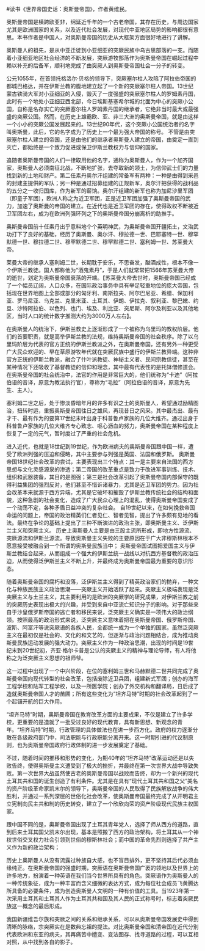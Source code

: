 \#读书《世界帝国史话：奥斯曼帝国》，作者黄维民。

奥斯曼帝国是横跨欧亚非，绵延近千年的一个古老帝国，其存在历史，与周边国家尤其是欧洲国家的关系，以及近代社会发展，对现代中亚地区局势的影响都很有意思。本书作者是中国人，对奥斯曼帝国的历史从大框架方面很好地进行了讲解。

奥斯曼人的祖先，是从中亚迁徙到小亚细亚的突厥民族中乌古思部落的一支。而随着小亚细亚地区社会经济的不断发展，突厥游牧部落作为奥斯曼帝国在崛起过程中赖以补充的后备军，顺利地完成了由突厥人到奥斯曼帝国社会一分子的转变。

公元1055年，在首领托格洛尔·贝格的领导下，突厥塞尔柱人攻陷了阿拉伯帝国的都城巴格达，并在伊斯兰教的腹地建立起了一个新的突厥塞尔柱人帝国。13世纪蒙古铁骑大军对小亚细亚的入侵，毁灭了一度强盛的突厥塞尔柱人的罗姆素丹国，此时有一个地处小亚细亚西北部，今日埃斯基塞希尔城的北面为中心的突厥小公国，自称是名存实亡的突厥塞尔柱人罗姆素丹国的继承者，它绝非当时最大或最强盛的突厥公国。然而，在历史上雄霸欧、亚、非三大洲的奥斯曼帝国，就是由这样一个小小的突厥公国发展起来的。13世纪90年代，这个突厥小公国统治者的名字叫奥斯曼，此后，它的名字成为了历史上一个最为强大帝国的称号。
不管是由突厥塞尔柱人建立的帝国，还是由他们的继承者奥斯曼人建立的帝国，由奠定一直到灭亡，都始终是一个致力促进或保卫伊斯兰教权力与信仰的国家。

追随者奥斯曼帝国的人们一律取用他的名字，通称为奥斯曼人，作为一个加齐国家，奥斯曼人必须南征北战，不断地扩张，去夺取新的领土，为信仰武士们的力量找到新的土地和财产。第二任素丹奥尔汗组建的常备军有两种：一种是由得到采邑的封建主提供的军队；另一种是通过招募组建的正规新军，奥尔汗把获得的战利品的五分之一收归国库，作为新军的薪饷。奥尔汗组建的新军也称为加尼沙里军团（即童子军团），欧洲人称之为近卫军团，正是近卫军团加强了奥斯曼帝国的武力，加速了奥斯曼的帝国的建立。在近代也是近卫军团的存在，使得政权不断被近卫军团左右，成为在欧洲列强环列之下的奥斯曼帝国分崩离析的助推手。

奥斯曼帝国前十任素丹出乎意料地个个英明神武，为奥斯曼帝国开疆拓土，文治武功打下了良好的基础，经历了奥斯曼、奥尔汗、穆拉德一世、巴耶塞特一世、穆罕默德一世、穆拉德二世、穆罕默德二世、穆罕默德二世、塞利姆一世、苏莱曼大帝。

莱曼大帝的继承人塞利姆二世，长期耽于安乐，不思奋发，酗酒成性，根本不像一个伊斯兰教徒。国人都称他为“酒鬼素丹”，于是人们就常常把1566年苏莱曼大帝的逝世，划定为奥斯曼帝国衰落的开端。【苏莱曼大帝去世时，奥斯曼帝国已经成了一个幅员辽阔，人口众多，在国际政治事务中具有举足轻重地位的庞大帝国，包括现在世界地图上全部或部分的匈牙利、南斯拉夫、阿尔巴尼亚、希腊、保加利亚、罗马尼亚、乌克兰、克里米亚、土耳其、伊朗、伊拉克、叙利亚、黎巴嫩、约旦、沙特阿拉伯、以色列、也门、埃及、利比亚、突尼斯、阿尔及利亚以及其他地区，当时人口的统计数字推测大约为3000万人左右】。

在奥斯曼人的统治下，伊斯兰教史上逐渐形成了一个被称为乌里玛的教权阶层。他们的首要职责，就是高举伊斯兰教的法规，维持奥斯曼帝国的社会秩序。除了以乌里玛阶层为代表的官方正统的伊斯兰教派之外，在奥斯曼帝国，还有另外一种更受广大民众欢迎的、早在草原游牧年代就在突厥民族中盛行的伊斯兰教异端。这种非官方正统的伊斯兰教派，融合了什叶派教徒、神秘主义者、民间宗教信徒，甚至在某种情况下还吸收了基督教徒的信仰和理念，其中最有代表性的是托钵僧修道会。
在奥斯曼帝国的社会统治中，法官的作用是非常巨大的，他们统称为“卡迪”（阿拉伯语的音译，原意为教法执行官），尊称为“毛拉”（阿拉伯语的音译，原意为先生、主人）。

塞利姆二世之后，处于惨淡昏暗年月的许多有识之士的奥斯曼人，希望通过励精图治，扭转时运，重振奥斯曼帝国往日之雄风，再现昔日之风采。其中最杰出、最有才干、最有作为的要算17世纪末叶出身于科普鲁卢家族的几位大维齐。通过出身于科普鲁卢家族的几位大维齐专心致志、呕心沥血的努力，奥斯曼帝国在某种程度上恢复了一定的元气，暂时度过了严重的社会危机。

进入近代，也就是18世纪到19世纪，作为欧洲病夫的奥斯曼帝国跟中国一样，遭受了欧洲列强的压迫和侵略，其中主要参与列强是英国、法国和俄罗斯。
奥斯曼帝国18世纪社会改革的尝试，主要表现出三个特点：其一是主要来自法国的西方思想与文化灵感源泉的渗透；第二帝国的改革重点是致力于改进军事训练、技术、组织和武器装备，其目的是图强；第三是社会改革引起了奥斯曼帝国内部保守的既得利益集团的强烈反对，他们甚至不惜诉诸暴力，尤其是近卫军团的势力。因为社会改革本来就源于西方异端，尤其是它破坏和摧毁了伊斯兰教传统社会的结构和面貌，这种急剧的社会变化，造成了广大民众心理上的混乱，使得奥斯曼帝国变成了一个动荡不定，各种矛盾日益冲突的复杂社会。
自19世纪以来，在如何挽救帝国命运的问题上，帝国的政治精英们仁者见仁、智者见智，提出了许多颇有见地的看法。最终在争论的基础上提出了三种不断演进的政治主张，即奥斯曼主义、泛伊斯兰主义和突厥主义。
历史上奥斯曼人主要是由三股主流所形成，即地方性源流、突厥源流和伊斯兰源流。导致奥斯曼主义失败的主要原因在于广大非穆斯林根本不愿意接受被融合到一个所谓的奥斯曼民族当中；
奥斯曼帝国试图把爱国主义与伊斯兰教结合起来，从而组成一个强大的伊斯兰统一战线以对抗西方基督教的政治压迫，从而使得泛伊斯兰主义不断上升，并最终成为奥斯曼帝国最为重要的意识形态。

随着奥斯曼帝国的腐朽和没落，泛伊斯兰主义得到了精英政治家们的抛弃，一种文化与种族民族主义政治思潮——突厥主义开始活跃了起来。突厥主义极端表现是泛突厥主义与土兰主义，其主要利用的是欧洲的突厥学的研究成果，对伊斯兰教之前的突厥历史表现出极大的兴趣，并受到来自中亚流亡知识分子的影响。对于那些来自于沙皇俄罗斯帝国的逃亡者和移民来说，泛突厥主义确实是一项伟大的政治纲领。按照最高的政治形式来说，泛突厥主义意味着把在奥斯曼帝国、俄罗斯帝国、波斯、阿富汗等说突厥语的各族人民，全都统一成为一个单独的国家。虽然泛突厥主义在最初仅是社会的、文化的和文艺的，但逐渐与政治问题相结合，成为推动奥斯曼民族运动发展的强大动力。突厥主义作为一种政治思潮，出现的时间是19世纪末到20世纪初，齐亚·格尔卡普是公认的突厥主义的精神与理论导师，有人将他称之为泛突厥主义思想的祖师爷。

这一过程中出现了一个中兴阶段，在位的塞利姆三世和马赫默德二世共同完成了奥斯曼帝国向现代转型的社会改革，包括废除近卫兵团，组建新式军团；创办的海军工程学校和陆军工程学校，以及一所医学院；创办了外交机构和翻译局，日后成了造就奥斯曼帝国人才的苗圃；所有这些变化为“坦齐马特”时期的社会改革起到了一个起锚开航的巨大作用。

“坦齐马特”时期，奥斯曼帝国在教育改革方面的主要成果，不仅是建立了许多学校，更重要的是造就了一批受过良好的现代教育，具有新思想、新观念的青年。“坦齐马特”时期，行政管理的具体做法也在进一步西方化。政府的权力逐渐分散在各级政府部门中，司法职能与行政职能分离开来。这一时期引进的代议制原则，也为奥斯曼帝国政府行政体制的进一步发展奠定了基础。

不过，随着时间的推移和形势的变化，为期40年的“坦齐马特”改革运动还是以失败告终，使得奥斯曼主义遭受到了极大的挫折，并最终在第一次世界大战中导致失败。第一次世界大战虽然使古老的奥斯曼帝国以战败而告终，却为一个新兴的现代土耳其共和国的诞生创造了有利条件。尤其是在具有“现代土耳其共和国之父”美名的资产阶级革命家凯末尔的领导下，奥斯曼帝国的人民取得了民族解放战争的伟大胜利，并通过一系列深层的世俗化社会改革，使奥斯曼帝国最终完成了从开明君主立宪制向民主共和制的历史转变，建立了一个欣欣向荣的资产阶级现代民族主权国家。

跟中国不同的是，奥斯曼帝国出现了土耳其青年党人，选择了师从西方的道路，直到后来土耳其国父凯末尔出现，基本是照搬了西方的政治架构，将土耳其从一个神权世俗交叉权力社会引领到世俗的穆斯林社会；而中国的革命先烈则选择了共产主义作为新的政治架构；

历史上奥斯曼人从没有流露过种族自大感，也不盲目排外，更不坚持其后代必须血缘纯正。在奥斯曼帝国的强盛时期，突厥语在奥斯曼帝国广袤的领地以及世界上的许多地方，扮演着一种英语在我们当今世界所具有的角色。突厥语作为奥斯曼人的一种传统象征，成为一种丰富而含义细微的表达方式，成为每位社会成员飞黄腾达所具备的必要条件，成为创造奥斯曼人文明的一种有价值的工具。当1923年第一次采用土耳其和土耳其人作为土耳其共和国及其人民的正式称号时，标志着突厥民族这一概念的最后形成。

我国新疆维吾尔族和突厥之间的关系和继承关系，可以从奥斯曼帝国发展史中得到清晰的脉络，宗突厥实在是数典忘祖的提法。对比奥斯曼帝国和清帝国在近代分别代表欧洲和东亚的病夫，其再痛苦中嬗变、变法图存、找寻道路的过程，可以互相对照，从中找到各自的影子。

